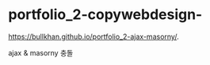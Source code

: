 # portfolio_2-copywebdesign-

https://bullkhan.github.io/portfolio_2-ajax-masorny/.

ajax & masorny 충돌

